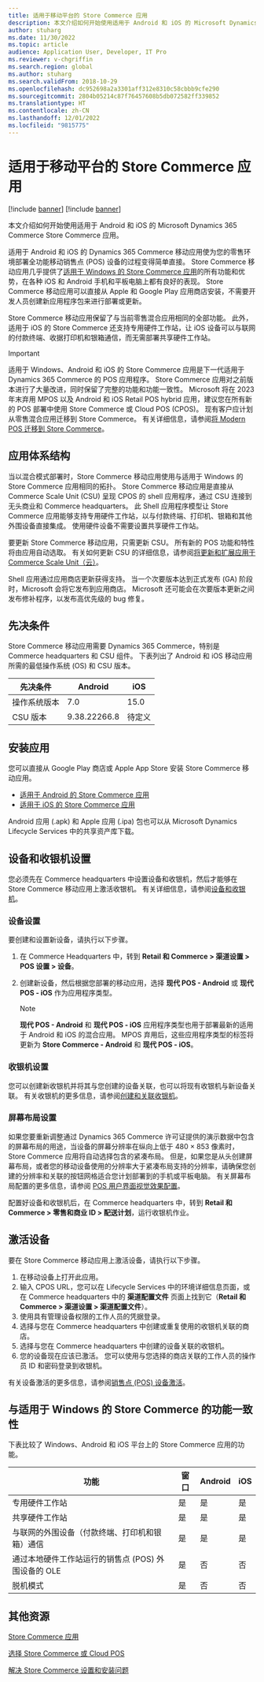 ```yaml
---
title: 适用于移动平台的 Store Commerce 应用
description: 本文介绍如何开始使用适用于 Android 和 iOS 的 Microsoft Dynamics 365 Commerce Store Commerce 应用。
author: stuharg
ms.date: 11/30/2022
ms.topic: article
audience: Application User, Developer, IT Pro
ms.reviewer: v-chgriffin
ms.search.region: global
ms.author: stuharg
ms.search.validFrom: 2018-10-29
ms.openlocfilehash: dc952698a2a3301aff312e8310c58cbbb9cfe290
ms.sourcegitcommit: 2804b05214c87f76457608b5db072582ff339852
ms.translationtype: HT
ms.contentlocale: zh-CN
ms.lasthandoff: 12/01/2022
ms.locfileid: "9815775"
---
```

# <a name="store-commerce-app-for-mobile-platforms"></a>适用于移动平台的 Store Commerce 应用

[!include [banner](../includes/banner.md)]
[!include [banner](../includes/preview-banner.md)]

本文介绍如何开始使用适用于 Android 和 iOS 的 Microsoft Dynamics 365 Commerce Store Commerce 应用。

适用于 Android 和 iOS 的 Dynamics 365 Commerce 移动应用使为您的零售环境部署全功能移动销售点 (POS) 设备的过程变得简单直接。 Store Commerce 移动应用几乎提供了[适用于 Windows 的 Store Commerce 应用](store-commerce.md)的所有功能和优势，在各种 iOS 和 Android 手机和平板电脑上都有良好的表现。 Store Commerce 移动应用可以直接从 Apple 和 Google Play 应用商店安装，不需要开发人员创建新应用程序包来进行部署或更新。 

Store Commerce 移动应用保留了与当前零售混合应用相同的全部功能。 此外，适用于 iOS 的 Store Commerce 还支持专用硬件工作站，让 iOS 设备可以与联网的付款终端、收据打印机和银箱通信，而无需部署共享硬件工作站。 

> [!IMPORTANT]
> 适用于 Windows、Android 和 iOS 的 Store Commerce 应用是下一代适用于 Dynamics 365 Commerce 的 POS 应用程序。 Store Commerce 应用对之前版本进行了大量改进，同时保留了完整的功能和功能一致性。 Microsoft 将在 2023 年末弃用 MPOS 以及 Android 和 iOS Retail POS hybrid 应用，建议您在所有新的 POS 部署中使用 Store Commerce 或 Cloud POS (CPOS)。 现有客户应计划从零售混合应用迁移到 Store Commerce。 有关详细信息，请参阅[将 Modern POS 迁移到 Store Commerce](pos-extension/migrate-mpos-store-commerce.md)。 

## <a name="app-architecture"></a>应用体系结构

当以混合模式部署时，Store Commerce 移动应用使用与适用于 Windows 的 Store Commerce 应用相同的拓扑。 Store Commerce 移动应用是直接从 Commerce Scale Unit (CSU) 呈现 CPOS 的 shell 应用程序，通过 CSU 连接到无头商业和 Commerce headquarters。 此 Shell 应用程序模型让 Store Commerce 应用能够支持专用硬件工作站，以与付款终端、打印机、银箱和其他外围设备直接集成。 使用硬件设备不需要设置共享硬件工作站。 

要更新 Store Commerce 移动应用，只需更新 CSU。 所有新的 POS 功能和特性将由应用自动选取。 有关如何更新 CSU 的详细信息，请参阅[将更新和扩展应用于 Commerce Scale Unit（云）](../../fin-ops-core/dev-itpro/deployment/update-retail-channel.md)。

Shell 应用通过应用商店更新获得支持。 当一个次要版本达到正式发布 (GA) 阶段时，Microsoft 会将它发布到应用商店。 Microsoft 还可能会在次要版本更新之间发布修补程序，以发布高优先级的 bug 修复。

## <a name="prerequisites"></a>先决条件

Store Commerce 移动应用需要 Dynamics 365 Commerce，特别是 Commerce headquarters 和 CSU 组件。 下表列出了 Android 和 iOS 移动应用所需的最低操作系统 (OS) 和 CSU 版本。 

| 先决条件 | Android      | iOS  |
| ------------ | ------------ | ---- |
| 操作系统版本   | 7.0          | 15.0 |
| CSU 版本  | 9.38.22266.8 | 待定义  |

## <a name="install-the-app"></a>安装应用

您可以直接从 Google Play 商店或 Apple App Store 安装 Store Commerce 移动应用。 

- [适用于 Android 的 Store Commerce 应用](https://aka.ms/storecommerceandroid)
- [适用于 iOS 的 Store Commerce 应用](https://aka.ms/storecommerceios)

Android 应用 (.apk) 和 Apple 应用 (.ipa) 包也可以从 Microsoft Dynamics Lifecycle Services 中的共享资产库下载。 

## <a name="device-and-register-setup"></a>设备和收银机设置

您必须先在 Commerce headquarters 中设置设备和收银机，然后才能够在 Store Commerce 移动应用上激活收银机。 有关详细信息，请参阅[设备和收银机](../implementation-considerations-devices.md)。 

### <a name="device-setup"></a>设备设置

要创建和设置新设备，请执行以下步骤。

1. 在 Commerce Headquarters 中，转到 **Retail 和 Commerce \> 渠道设置 \> POS 设置 \> 设备**。 
1. 创建新设备，然后根据您部署的移动应用，选择 **现代 POS - Android** 或 **现代 POS - iOS** 作为应用程序类型。 

    > [!NOTE] 
    > **现代 POS - Android** 和 **现代 POS - iOS** 应用程序类型也用于部署最新的适用于 Android 和 iOS 的混合应用。 MPOS 弃用后，这些应用程序类型的标签将更新为 **Store Commerce - Android** 和 **现代 POS - iOS**。 

### <a name="register-setup"></a>收银机设置

您可以创建新收银机并将其与您创建的设备关联，也可以将现有收银机与新设备关联。 有关收银机的更多信息，请参阅[创建和关联收银机](../tasks/create-associate-registers.md)。

### <a name="screen-layout-setup"></a>屏幕布局设置

如果您要重新调整通过 Dynamics 365 Commerce 许可证提供的演示数据中包含的屏幕布局的用途，当设备的屏幕分辨率在纵向上低于 480 &times; 853 像素时，Store Commerce 应用将自动选择包含的紧凑布局。 但是，如果您是从头创建屏幕布局，或者您的移动设备使用的分辨率大于紧凑布局支持的分辨率，请确保您创建的分辨率和关联的按钮网格适合您计划部署到的手机或平板电脑。 有关屏幕布局配置的更多信息，请参阅 [POS 用户界面视觉效果配置](../pos-screen-layouts.md)。 

配置好设备和收银机后，在 Commerce headquarters 中，转到 **Retail 和 Commerce \> 零售和商业 ID \> 配送计划**，运行收银机作业。

## <a name="activate-a-device"></a>激活设备

要在 Store Commerce 移动应用上激活设备，请执行以下步骤。

1. 在移动设备上打开此应用。
1. 输入 CPOS URL，您可以在 Lifecycle Services 中的环境详细信息页面，或在 Commerce headquarters 中的 **渠道配置文件** 页面上找到它（**Retail 和 Commerce \> 渠道设置 \> 渠道配置文件**）。
1. 使用具有管理设备权限的工作人员的凭据登录。
1. 选择与您在 Commerce headquarters 中创建或重复使用的收银机关联的商店。
1. 选择与您在 Commerce headquarters 中创建的设备关联的收银机。
1. 您的设备现在应该已激活。 您可以使用与您选择的商店关联的工作人员的操作员 ID 和密码登录到收银机。 

有关设备激活的更多信息，请参阅[销售点 (POS) 设备激活](retail-device-activation.md#activate-a-modern-pos-or-cloud-pos-device-by-using-guided-activation)。

## <a name="feature-parity-with-store-commerce-for-windows"></a>与适用于 Windows 的 Store Commerce 的功能一致性

下表比较了 Windows、Android 和 iOS 平台上的 Store Commerce 应用的功能。

| 功能                                                                               | 窗口 | Android | iOS |
| ------------------------------------------------------------------------------------- | ------- | ------- | --- |
| 专用硬件工作站                                                            | 是     | 是     | 是 |
| 共享硬件工作站                                                               | 是     | 是     | 是 |
| 与联网的外围设备（付款终端、打印机和银箱）通信 | 是     | 是     | 是 |
| 通过本地硬件工作站运行的销售点 (POS) 外围设备的 OLE             | 是     | 否      | 否  |
| 脱机模式                                                                          | 是     | 否      | 否  |

## <a name="additional-resources"></a>其他资源

[Store Commerce 应用](store-commerce.md)

[选择 Store Commerce 或 Cloud POS](../mpos-or-cpos.md)

[解决 Store Commerce 设置和安装问题](../troubleshoot/store-commerce-setup-installation.md)
